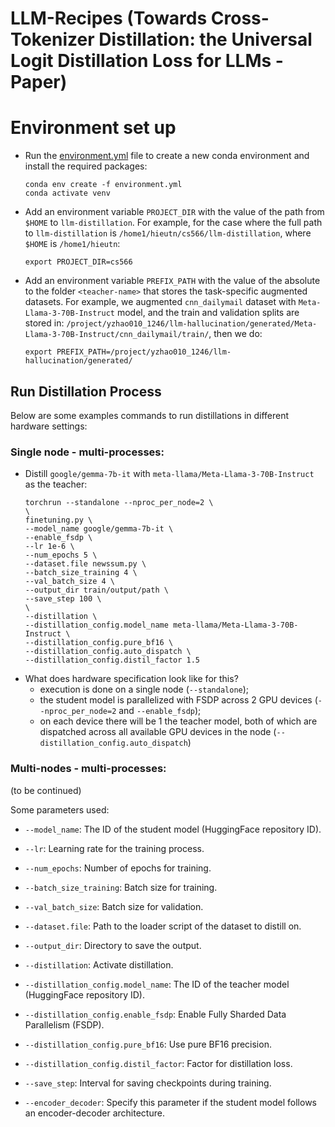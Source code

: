 # LLM-Recipes (Towards Cross-Tokenizer Distillation: the Universal Logit Distillation Loss for LLMs - Paper)

# Environment set up
- Run the [environment.yml](environment.yml) file to create a new conda environment and install the required packages:
  ```
  conda env create -f environment.yml
  conda activate venv
  ```

- Add an environment variable `PROJECT_DIR` with the value of the path from `$HOME` to `llm-distillation`. For example, for the case where the full path to `llm-distillation` is `/home1/hieutn/cs566/llm-distillation`, where `$HOME` is `/home1/hieutn`:
  ```
  export PROJECT_DIR=cs566
  ```
- Add an environment variable `PREFIX_PATH` with the value of the absolute to the folder `<teacher-name>` that stores the task-specific augmented datasets. For example, we augmented `cnn_dailymail` dataset with `Meta-Llama-3-70B-Instruct` model, and the train and validation splits are stored in: `/project/yzhao010_1246/llm-hallucination/generated/Meta-Llama-3-70B-Instruct/cnn_dailymail/train/`, then we do:
  ```
  export PREFIX_PATH=/project/yzhao010_1246/llm-hallucination/generated/
  ```

## Run Distillation Process
Below are some examples commands to run distillations in different hardware settings:

### Single node - multi-processes:
- Distill `google/gemma-7b-it` with `meta-llama/Meta-Llama-3-70B-Instruct` as the teacher:
    ```
    torchrun --standalone --nproc_per_node=2 \
    \
    finetuning.py \
    --model_name google/gemma-7b-it \
    --enable_fsdp \
    --lr 1e-6 \
    --num_epochs 5 \
    --dataset.file newssum.py \
    --batch_size_training 4 \
    --val_batch_size 4 \
    --output_dir train/output/path \
    --save_step 100 \
    \
    --distillation \
    --distillation_config.model_name meta-llama/Meta-Llama-3-70B-Instruct \
    --distillation_config.pure_bf16 \
    --distillation_config.auto_dispatch \
    --distillation_config.distil_factor 1.5
    ```
- What does hardware specification look like for this?
    - execution is done on a single node (`--standalone`);
    - the student model is parallelized with FSDP across 2 GPU devices (`--nproc_per_node=2` and `--enable_fsdp`);
    - on each device there will be 1 the teacher model, both of which are dispatched across all available GPU devices in the node (`--distillation_config.auto_dispatch`)

### Multi-nodes - multi-processes:
(to be continued)

Some parameters used:
- `--model_name`: The ID of the student model (HuggingFace repository ID).
- `--lr`: Learning rate for the training process.
- `--num_epochs`: Number of epochs for training.
- `--batch_size_training`: Batch size for training.
- `--val_batch_size`: Batch size for validation.
- `--dataset.file`: Path to the loader script of the dataset to distill on.
- `--output_dir`: Directory to save the output.

- `--distillation`: Activate distillation.
- `--distillation_config.model_name`: The ID of the teacher model (HuggingFace repository ID).
- `--distillation_config.enable_fsdp`: Enable Fully Sharded Data Parallelism (FSDP).
- `--distillation_config.pure_bf16`: Use pure BF16 precision.
- `--distillation_config.distil_factor`: Factor for distillation loss.
- `--save_step`: Interval for saving checkpoints during training.
- `--encoder_decoder`: Specify this parameter if the student model follows an encoder-decoder architecture.
